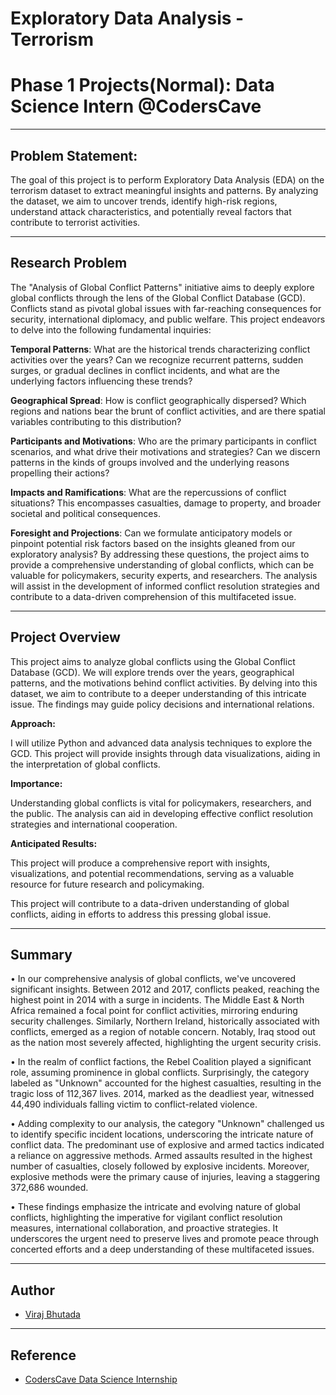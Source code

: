 #  Exploratory Data Analysis - Terrorism 

# **Phase 1 Projects(Normal): Data Science Intern @CodersCave**

---

## Problem Statement:
The goal of this project is to perform Exploratory Data Analysis (EDA) on the terrorism dataset
to extract meaningful insights and patterns. By analyzing the dataset, we aim to uncover
trends, identify high-risk regions, understand attack characteristics, and potentially reveal
factors that contribute to terrorist activities.

---
## Research Problem

The "Analysis of Global Conflict Patterns" initiative aims to deeply explore global conflicts through the lens of the Global Conflict Database (GCD). Conflicts stand as pivotal global issues with far-reaching consequences for security, international diplomacy, and public welfare. This project endeavors to delve into the following fundamental inquiries:

**Temporal Patterns**: What are the historical trends characterizing conflict activities over the years? Can we recognize recurrent patterns, sudden surges, or gradual declines in conflict incidents, and what are the underlying factors influencing these trends?

**Geographical Spread**: How is conflict geographically dispersed? Which regions and nations bear the brunt of conflict activities, and are there spatial variables contributing to this distribution?

**Participants and Motivations**: Who are the primary participants in conflict scenarios, and what drive their motivations and strategies? Can we discern patterns in the kinds of groups involved and the underlying reasons propelling their actions?

**Impacts and Ramifications**: What are the repercussions of conflict situations? This encompasses casualties, damage to property, and broader societal and political consequences.

**Foresight and Projections**: Can we formulate anticipatory models or pinpoint potential risk factors based on the insights gleaned from our exploratory analysis?
By addressing these questions, the project aims to provide a comprehensive understanding of global conflicts, which can be valuable for policymakers, security experts, and researchers. The analysis will assist in the development of informed conflict resolution strategies and contribute to a data-driven comprehension of this multifaceted issue.

---

## Project Overview

This project aims to analyze global conflicts using the Global Conflict Database (GCD). We will explore trends over the years, geographical patterns, and the motivations behind conflict activities. By delving into this dataset, we aim to contribute to a deeper understanding of this intricate issue. The findings may guide policy decisions and international relations.

**Approach:**

I will utilize Python and advanced data analysis techniques to explore the GCD. This project will provide insights through data visualizations, aiding in the interpretation of global conflicts.

**Importance:**

Understanding global conflicts is vital for policymakers, researchers, and the public. The analysis can aid in developing effective conflict resolution strategies and international cooperation.

**Anticipated Results:**

This project will produce a comprehensive report with insights, visualizations, and potential recommendations, serving as a valuable resource for future research and policymaking.

This project will contribute to a data-driven understanding of global conflicts, aiding in efforts to address this pressing global issue.

---

## Summary

• In our comprehensive analysis of global conflicts, we've uncovered significant insights. Between 2012 and 2017, conflicts peaked, reaching the highest point   in 2014 with a surge in incidents. The Middle East & North Africa remained a focal point for conflict activities, mirroring enduring security challenges. Similarly, Northern Ireland, historically associated with conflicts, emerged as a region of notable concern. Notably, Iraq stood out as the nation most severely affected, highlighting the urgent security crisis.

• In the realm of conflict factions, the Rebel Coalition played a significant role, assuming prominence in global conflicts. Surprisingly, the category labeled as "Unknown" accounted for the highest casualties, resulting in the tragic loss of 112,367 lives. 2014, marked as the deadliest year, witnessed 44,490 individuals falling victim to conflict-related violence.

• Adding complexity to our analysis, the category "Unknown" challenged us to identify specific incident locations, underscoring the intricate nature of conflict data. The predominant use of explosive and armed tactics indicated a reliance on aggressive methods. Armed assaults resulted in the highest number of casualties, closely followed by explosive incidents. Moreover, explosive methods were the primary cause of injuries, leaving a staggering 372,686 wounded.

• These findings emphasize the intricate and evolving nature of global conflicts, highlighting the imperative for vigilant conflict resolution measures, international collaboration, and proactive strategies. It underscores the urgent need to preserve lives and promote peace through concerted efforts and a deep understanding of these multifaceted issues.

---

## Author

- [Viraj Bhutada](https://www.linkedin.com/in/viraj-bhutada-a172b027a/)

---

## Reference
 - [CodersCave Data Science Internship](https://www.linkedin.com/company/codersscave/)
